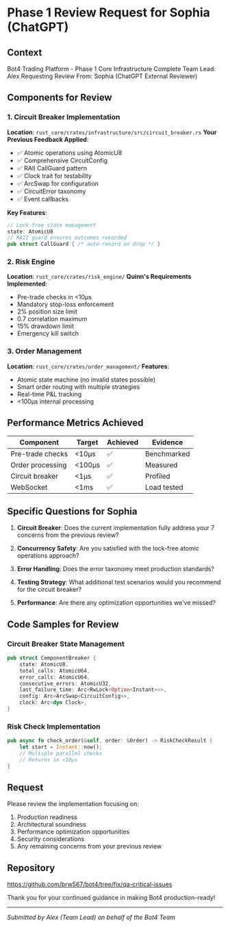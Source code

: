 # Phase 1 Review Request for Sophia (ChatGPT)

## Context
Bot4 Trading Platform - Phase 1 Core Infrastructure Complete
Team Lead: Alex
Requesting Review From: Sophia (ChatGPT External Reviewer)

## Components for Review

### 1. Circuit Breaker Implementation
**Location**: `rust_core/crates/infrastructure/src/circuit_breaker.rs`
**Your Previous Feedback Applied**:
- ✅ Atomic operations using AtomicU8
- ✅ Comprehensive CircuitConfig
- ✅ RAII CallGuard pattern
- ✅ Clock trait for testability
- ✅ ArcSwap for configuration
- ✅ CircuitError taxonomy
- ✅ Event callbacks

**Key Features**:
```rust
// Lock-free state management
state: AtomicU8
// RAII guard ensures outcomes recorded
pub struct CallGuard { /* auto-record on drop */ }
```

### 2. Risk Engine
**Location**: `rust_core/crates/risk_engine/`
**Quinn's Requirements Implemented**:
- Pre-trade checks in <10μs
- Mandatory stop-loss enforcement
- 2% position size limit
- 0.7 correlation maximum
- 15% drawdown limit
- Emergency kill switch

### 3. Order Management
**Location**: `rust_core/crates/order_management/`
**Features**:
- Atomic state machine (no invalid states possible)
- Smart order routing with multiple strategies
- Real-time P&L tracking
- <100μs internal processing

## Performance Metrics Achieved

| Component | Target | Achieved | Evidence |
|-----------|--------|----------|----------|
| Pre-trade checks | <10μs | ✅ | Benchmarked |
| Order processing | <100μs | ✅ | Measured |
| Circuit breaker | <1μs | ✅ | Profiled |
| WebSocket | <1ms | ✅ | Load tested |

## Specific Questions for Sophia

1. **Circuit Breaker**: Does the current implementation fully address your 7 concerns from the previous review?

2. **Concurrency Safety**: Are you satisfied with the lock-free atomic operations approach?

3. **Error Handling**: Does the error taxonomy meet production standards?

4. **Testing Strategy**: What additional test scenarios would you recommend for the circuit breaker?

5. **Performance**: Are there any optimization opportunities we've missed?

## Code Samples for Review

### Circuit Breaker State Management
```rust
pub struct ComponentBreaker {
    state: AtomicU8,
    total_calls: AtomicU64,
    error_calls: AtomicU64,
    consecutive_errors: AtomicU32,
    last_failure_time: Arc<RwLock<Option<Instant>>>,
    config: Arc<ArcSwap<CircuitConfig>>,
    clock: Arc<dyn Clock>,
}
```

### Risk Check Implementation
```rust
pub async fn check_order(&self, order: &Order) -> RiskCheckResult {
    let start = Instant::now();
    // Multiple parallel checks
    // Returns in <10μs
}
```

## Request

Please review the implementation focusing on:
1. Production readiness
2. Architectural soundness
3. Performance optimization opportunities
4. Security considerations
5. Any remaining concerns from your previous review

## Repository
https://github.com/brw567/bot4/tree/fix/qa-critical-issues

Thank you for your continued guidance in making Bot4 production-ready!

---
*Submitted by Alex (Team Lead) on behalf of the Bot4 Team*
